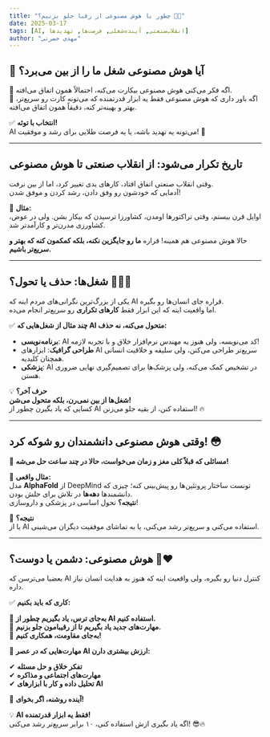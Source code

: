 ```yaml
---
title: "چطور با هوش مصنوعی از رقبا جلو بزنیم؟ 🤖🔥" 
date: 2025-03-17 
tags: [AI, انقلاب‌صنعتی, آینده‌شغلی, فرصت‌ها, تهدیدها] 
author: "مهدی حضرتی"
---
```


## 🤔 آیا هوش مصنوعی شغل ما را از بین می‌برد؟

🔹 اگه فکر می‌کنی هوش مصنوعی بیکارت می‌کنه، احتمالاً همون اتفاق می‌افته.  
🔹 اگه باور داری که هوش مصنوعی فقط یه ابزار قدرتمنده که می‌تونه کارت رو سریع‌تر، بهتر و بهینه‌تر کنه، دقیقاً همون اتفاق می‌افته.  

✅ **انتخاب با توئه!**  
AI می‌تونه یه تهدید باشه، یا یه فرصت طلایی برای رشد و موفقیت! 🚀  

---

## تاریخ تکرار می‌شود: از انقلاب صنعتی تا هوش مصنوعی  

وقتی انقلاب صنعتی اتفاق افتاد، کارهای یدی تغییر کرد، اما از بین نرفت.  
آدمایی که خودشون رو وفق دادن، رشد کردن و موفق شدن!  

🔸 **مثال:**  
اوایل قرن بیستم، وقتی تراکتورها اومدن، کشاورزا ترسیدن که بیکار بشن. ولی در عوض، کشاورزی مدرن‌تر و کارآمدتر شد.  

حالا هوش مصنوعی هم همینه! قراره **ما رو جایگزین نکنه، بلکه کمکمون کنه که بهتر و سریع‌تر باشیم.**  

---

## شغل‌ها: حذف یا تحول؟ 👨‍💻🔄  

یکی از بزرگ‌ترین نگرانی‌های مردم اینه که AI قراره جای انسان‌ها رو بگیره.  
اما واقعیت اینه که این ابزار فقط **کارهای تکراری** رو سریع‌تر انجام می‌ده.  

✅ **چند مثال از شغل‌هایی که AI متحول می‌کنه، نه حذف:**  

- **برنامه‌نویسی**: AI کد می‌نویسه، ولی هنوز یه مهندس نرم‌افزار خلاق و با تجربه لازمه!  
- **طراحی گرافیک**: ابزارهای AI سریع‌تر طراحی می‌کنن، ولی سلیقه و خلاقیت انسانی همچنان کلیدیه.  
- **پزشکی**: AI در تشخیص کمک می‌کنه، ولی پزشک‌ها برای تصمیم‌گیری نهایی ضروری هستن.  

💡 **حرف آخر؟**  
**شغل‌ها از بین نمی‌رن، بلکه متحول می‌شن!**  
کسایی که یاد بگیرن چطور از AI استفاده کنن، از بقیه جلو می‌زنن! 🔥  

---

## وقتی هوش مصنوعی دانشمندان رو شوکه کرد! 😳  

🤯 **مسائلی که قبلاً کلی مغز و زمان می‌خواست، حالا در چند ساعت حل می‌شه!**  

📌 **مثال واقعی:**  
مدل **AlphaFold** از DeepMind تونست ساختار پروتئین‌ها رو پیش‌بینی کنه؛ چیزی که دانشمندها **دهه‌ها** در تلاش برای حلش بودن.  
**نتیجه؟** تحول اساسی در پزشکی و داروسازی!  

📌 **نتیجه؟**  
یا از AI استفاده می‌کنی و سریع‌تر رشد می‌کنی، یا به تماشای موفقیت دیگران می‌شینی.  

---

## هوش مصنوعی: دشمن یا دوست؟ 👾❤️  

بعضیا می‌ترسن که AI کنترل دنیا رو بگیره، ولی واقعیت اینه که هنوز به هدایت انسان نیاز داره.  

✅ **کاری که باید بکنیم:**  

🔹 **به‌جای ترس، یاد بگیریم چطور از AI استفاده کنیم.**  
🔹 **مهارت‌های جدید یاد بگیریم تا از رقیبامون جلو بزنیم.**  
🔹 **به‌جای مقاومت، همکاری کنیم!**  

📌 **مهارت‌هایی که در عصر AI ارزش بیشتری دارن:**  

✔ **تفکر خلاق و حل مسئله**  
✔ **مهارت‌های اجتماعی و مذاکره**  
✔ **تحلیل داده و کار با ابزارهای AI**  

🚀 **آینده روشنه، اگر بخوای!**  

💡 **AI فقط یه ابزار قدرتمنده!**  
اگه یاد بگیری ازش استفاده کنی، ۱۰ برابر سریع‌تر رشد می‌کنی! 😎🔥  

